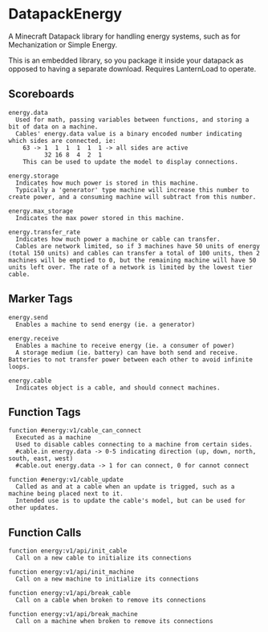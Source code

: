 # DatapackEnergy
A Minecraft Datapack library for handling energy systems, such as for Mechanization or Simple Energy.

This is an embedded library, so you package it inside your datapack as opposed to having a separate download. Requires LanternLoad to operate.

## Scoreboards

```
energy.data
  Used for math, passing variables between functions, and storing a bit of data on a machine.
  Cables' energy.data value is a binary encoded number indicating which sides are connected, ie:
    63 -> 1  1  1  1  1  1 -> all sides are active
	      32 16 8  4  2  1
    This can be used to update the model to display connections.
```

```
energy.storage
  Indicates how much power is stored in this machine.
  Typically a 'generator' type machine will increase this number to create power, and a consuming machine will subtract from this number.
```

```
energy.max_storage
  Indicates the max power stored in this machine.
```

```
energy.transfer_rate
  Indicates how much power a machine or cable can transfer.
  Cables are network limited, so if 3 machines have 50 units of energy (total 150 units) and cables can transfer a total of 100 units, then 2 machines will be emptied to 0, but the remaining machine will have 50 units left over. The rate of a network is limited by the lowest tier cable.
```

## Marker Tags

```
energy.send 
  Enables a machine to send energy (ie. a generator)
```

```
energy.receive 
  Enables a machine to receive energy (ie. a consumer of power)
  A storage medium (ie. battery) can have both send and receive. Batteries to not transfer power between each other to avoid infinite loops.
```

```
energy.cable
  Indicates object is a cable, and should connect machines.
```

## Function Tags

```
function #energy:v1/cable_can_connect
  Executed as a machine
  Used to disable cables connecting to a machine from certain sides.
  #cable.in energy.data -> 0-5 indicating direction (up, down, north, south, east, west)
  #cable.out energy.data -> 1 for can connect, 0 for cannot connect
```

```
function #energy:v1/cable_update
  Called as and at a cable when an update is trigged, such as a machine being placed next to it.
  Intended use is to update the cable's model, but can be used for other updates.
```

## Function Calls

```
function energy:v1/api/init_cable
  Call on a new cable to initialize its connections
```

```
function energy:v1/api/init_machine
  Call on a new machine to initialize its connections
```

```
function energy:v1/api/break_cable
  Call on a cable when broken to remove its connections
```

```
function energy:v1/api/break_machine
  Call on a machine when broken to remove its connections
```
